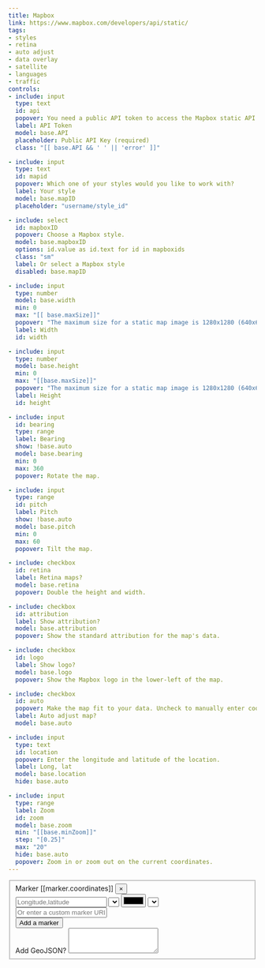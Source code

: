 ```yaml
---
title: Mapbox
link: https://www.mapbox.com/developers/api/static/
tags:
- styles
- retina
- auto adjust
- data overlay
- satellite
- languages
- traffic
controls:
- include: input
  type: text
  id: api
  popover: You need a public API token to access the Mapbox static API. Follow the link to get your public token.
  label: API Token
  model: base.API
  placeholder: Public API Key (required)
  class: "[[ base.API && ' ' || 'error' ]]"

- include: input
  type: text
  id: mapid
  popover: Which one of your styles would you like to work with?
  label: Your style
  model: base.mapID
  placeholder: "username/style_id"

- include: select
  id: mapboxID
  popover: Choose a Mapbox style.
  model: base.mapboxID
  options: id.value as id.text for id in mapboxids
  class: "sm"
  label: Or select a Mapbox style
  disabled: base.mapID

- include: input
  type: number
  model: base.width
  min: 0
  max: "[[ base.maxSize]]"
  popover: "The maximum size for a static map image is 1280x1280 (640x640 for retina)."
  label: Width
  id: width

- include: input
  type: number
  model: base.height
  min: 0
  max: "[[base.maxSize]]"
  popover: "The maximum size for a static map image is 1280x1280 (640x640 for retina)."
  label: Height
  id: height

- include: input
  id: bearing
  type: range
  label: Bearing
  show: !base.auto
  model: base.bearing
  min: 0
  max: 360
  popover: Rotate the map.

- include: input
  type: range
  id: pitch
  label: Pitch
  show: !base.auto
  model: base.pitch
  min: 0
  max: 60
  popover: Tilt the map.

- include: checkbox
  id: retina
  label: Retina maps?
  model: base.retina
  popover: Double the height and width.

- include: checkbox
  id: attribution
  label: Show attribution?
  model: base.attribution
  popover: Show the standard attribution for the map's data.

- include: checkbox
  id: logo
  label: Show logo?
  model: base.logo
  popover: Show the Mapbox logo in the lower-left of the map.

- include: checkbox
  id: auto
  popover: Make the map fit to your data. Uncheck to manually enter coordinates and a zoom.
  label: Auto adjust map?
  model: base.auto

- include: input
  type: text
  id: location
  popover: Enter the longitude and latitude of the location.
  label: Long, lat
  model: base.location
  hide: base.auto

- include: input
  type: range
  label: Zoom
  id: zoom
  model: base.zoom
  min: "[[base.minZoom]]"
  step: "[0.25]"
  max: "20"
  hide: base.auto
  popover: Zoom in or zoom out on the current coordinates.
---
```


<fieldset>
  <div ng-hide="geojson">
    <div ng-repeat="marker in markers.pushpins">
      <div class="form-group">
        <div class="marker-title">Marker [[marker.coordinates]] <button class="pull-right" ng-click="removePushpin($index)">&times;</button></div>
        <div class="marker-fields">
          <input type="text" ng-model="marker.coordinates" placeholder="Longitude,latitude">
          <select ng-model="marker.markerLabel" ng-options="label for label in labels" id="markerLabel" ng-hide="marker.markerCustom" class="sm"></select>
          <input ng-model="marker.markerColor" type="color" id="markerColor" ng-hide="marker.markerCustom" class="sm">
          <select ng-model="marker.markerSize" ng-options="markerSize.value as markerSize.text for markerSize in markerSizes" id="markerSize" class="sm" ng-hide="marker.markerCustom"></select>
          <input type="text" placeholder="Or enter a custom marker URL" ng-model="marker.markerCustom" id="markerCustom">
        </div>
      </div>
    </div>
    <div class="form-group" style="background:none;">
      <button ng-click="addPushpin()" class="btn">Add a marker</button>
    </div>
  </div>
  <div class="form-group" ng-hide="pushpinSet()">
    <label for="geojson" data-toggle="popover" data-content="Paste in GeoJSON to add markers, lines, or polygons to the map.">Add GeoJSON?</label>
    <textarea id="geojson" name="geojson" ng-model="geojson" rows="3"></textarea>
  </div>
</fieldset>
